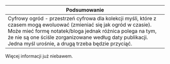 | Podsumowanie |
| ------------ |
| Cyfrowy ogród - przestrzeń cyfrowa dla kolekcji myśli, które z czasem mogą ewoluować (zmieniać się jak ogród w czasie). Może mieć formę notatek/bloga jednak różnica polega na tym, że nie są one ściśle zorganizowane według daty publikacji. Jedna myśl urośnie, a drugą trzeba będzie przyciąć.|

Więcej informacji już niebawem.